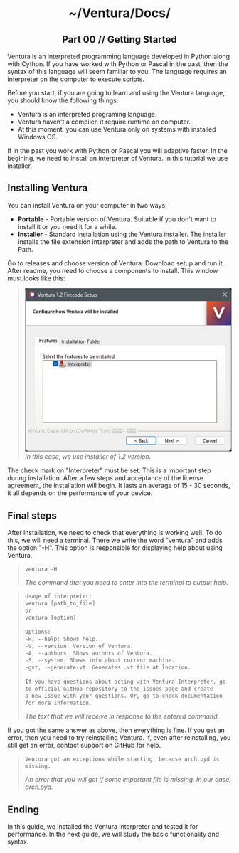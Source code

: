 <p align="center">
    <h1 align="center">~/Ventura/Docs/</h1>
    <h2 align="center">Part 00 // Getting Started</h2>
</p>

Ventura is an interpreted programming language developed in Python along with Cython. 
If you have worked with Python or Pascal in the past, then the syntax of this language will seem familiar to you. 
The language requires an interpreter on the computer to execute scripts.

Before you start, if you are going to learn and using the Ventura language, you should know the following things:
- Ventura is an interpreted programing language.
- Ventura haven't a compiler, it require runtime on computer.
- At this moment, you can use Ventura only on systems with installed Windows OS.

If in the past you work with Python or Pascal you will adaptive faster.
In the begining, we need to install an interpreter of Ventura. 
In this tutorial we use installer.

## Installing Ventura

You can install Ventura on your computer in two ways:
- **Portable** - Portable version of Ventura. Suitable if you don't want to install it or you need it for a while.
- **Installer** - Standard installation using the Ventura installer. The installer installs the file extension interpreter and adds the path to Ventura to the Path.

Go to releases and choose version of Ventura.
Download setup and run it.
After readme, you need to choose a components to install.
This window must looks like this:

> ![In this case, we use installer of 1.2 version.](https://raw.githubusercontent.com/kostya-zero/Ventura/master/Docs/images/00-01.png)
> _In this case, we use installer of 1.2 version._

The check mark on "Interpreter" must be set. This is a important step during installation.
After a few steps and acceptance of the license agreement, the installation will begin. 
It lasts an average of 15 - 30 seconds, it all depends on the performance of your device.

## Final steps
After installation, we need to check that everything is working well. 
To do this, we will need a terminal. 
There we write the word "ventura" and adds the option "-H". 
This option is responsible for displaying help about using Ventura.

> ```commandline
> ventura -H
> ```
> _The command that you need to enter into the terminal to output help._

> ```text
> Usage of interpreter:
> ventura [path_to_file]
> or
> ventura [option]
> 
> Options:
> -H, --help: Shows help.
> -V, --version: Version of Ventura.
> -A, --authors: Shows authors of Ventura.
> -S, --system: Shows info about current machine.
> -gvt, --generate-vt: Generates .vt file at location.
> 
> If you have questions about acting with Ventura Interpreter, go
> to official GitHub repository to the issues page and create
> a new issue with your questions. Or, go to check documentation
> for more information.
> ```
> _The text that we will receive in response to the entered command._

If you got the same answer as above, then everything is fine. 
If you get an error, then you need to try reinstalling Ventura. 
If, even after reinstalling, you still get an error, contact support on GitHub for help.

> ```text
> Ventura got an exceptions while starting, because arch.pyd is missing.
> ```
> _An error that you will get if some important file is missing. In our case, arch.pyd._

## Ending
In this guide, we installed the Ventura interpreter and tested it for performance. 
In the next guide, we will study the basic functionality and syntax.